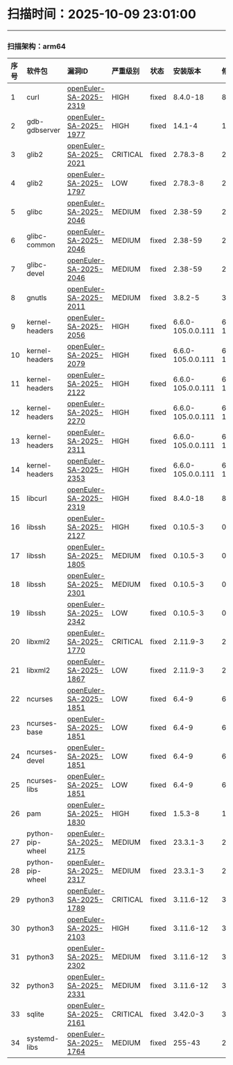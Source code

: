 # 扫描时间：2025-10-09 23:01:00

--- 
 ### 扫描架构：arm64 
|  序号  |  软件包  | 漏洞ID | 严重级别 |  状态  | 安装版本 | 修复版本 |
| :----- | :-----  | :-----  | :----- | :----- | :----- | :----- | 
| 1 | curl | [openEuler-SA-2025-2319](https://www.openeuler.org/zh/security/security-bulletins/detail/?id=openEuler-SA-2025-2319) | HIGH | fixed | 8.4.0-18 | 8.4.0-22 |
| 2 | gdb-gdbserver | [openEuler-SA-2025-1977](https://www.openeuler.org/zh/security/security-bulletins/detail/?id=openEuler-SA-2025-1977) | HIGH | fixed | 14.1-4 | 14.1-5 |
| 3 | glib2 | [openEuler-SA-2025-2021](https://www.openeuler.org/zh/security/security-bulletins/detail/?id=openEuler-SA-2025-2021) | CRITICAL | fixed | 2.78.3-8 | 2.78.3-10 |
| 4 | glib2 | [openEuler-SA-2025-1797](https://www.openeuler.org/zh/security/security-bulletins/detail/?id=openEuler-SA-2025-1797) | LOW | fixed | 2.78.3-8 | 2.78.3-9 |
| 5 | glibc | [openEuler-SA-2025-2046](https://www.openeuler.org/zh/security/security-bulletins/detail/?id=openEuler-SA-2025-2046) | MEDIUM | fixed | 2.38-59 | 2.38-65 |
| 6 | glibc-common | [openEuler-SA-2025-2046](https://www.openeuler.org/zh/security/security-bulletins/detail/?id=openEuler-SA-2025-2046) | MEDIUM | fixed | 2.38-59 | 2.38-65 |
| 7 | glibc-devel | [openEuler-SA-2025-2046](https://www.openeuler.org/zh/security/security-bulletins/detail/?id=openEuler-SA-2025-2046) | MEDIUM | fixed | 2.38-59 | 2.38-65 |
| 8 | gnutls | [openEuler-SA-2025-2011](https://www.openeuler.org/zh/security/security-bulletins/detail/?id=openEuler-SA-2025-2011) | MEDIUM | fixed | 3.8.2-5 | 3.8.2-7 |
| 9 | kernel-headers | [openEuler-SA-2025-2056](https://www.openeuler.org/zh/security/security-bulletins/detail/?id=openEuler-SA-2025-2056) | HIGH | fixed | 6.6.0-105.0.0.111 | 6.6.0-106.0.0.112 |
| 10 | kernel-headers | [openEuler-SA-2025-2079](https://www.openeuler.org/zh/security/security-bulletins/detail/?id=openEuler-SA-2025-2079) | HIGH | fixed | 6.6.0-105.0.0.111 | 6.6.0-107.0.0.113 |
| 11 | kernel-headers | [openEuler-SA-2025-2122](https://www.openeuler.org/zh/security/security-bulletins/detail/?id=openEuler-SA-2025-2122) | HIGH | fixed | 6.6.0-105.0.0.111 | 6.6.0-108.0.0.114 |
| 12 | kernel-headers | [openEuler-SA-2025-2270](https://www.openeuler.org/zh/security/security-bulletins/detail/?id=openEuler-SA-2025-2270) | HIGH | fixed | 6.6.0-105.0.0.111 | 6.6.0-109.0.0.115 |
| 13 | kernel-headers | [openEuler-SA-2025-2311](https://www.openeuler.org/zh/security/security-bulletins/detail/?id=openEuler-SA-2025-2311) | HIGH | fixed | 6.6.0-105.0.0.111 | 6.6.0-110.0.0.116 |
| 14 | kernel-headers | [openEuler-SA-2025-2353](https://www.openeuler.org/zh/security/security-bulletins/detail/?id=openEuler-SA-2025-2353) | HIGH | fixed | 6.6.0-105.0.0.111 | 6.6.0-111.0.0.117 |
| 15 | libcurl | [openEuler-SA-2025-2319](https://www.openeuler.org/zh/security/security-bulletins/detail/?id=openEuler-SA-2025-2319) | HIGH | fixed | 8.4.0-18 | 8.4.0-22 |
| 16 | libssh | [openEuler-SA-2025-2127](https://www.openeuler.org/zh/security/security-bulletins/detail/?id=openEuler-SA-2025-2127) | HIGH | fixed | 0.10.5-3 | 0.10.5-5 |
| 17 | libssh | [openEuler-SA-2025-1805](https://www.openeuler.org/zh/security/security-bulletins/detail/?id=openEuler-SA-2025-1805) | MEDIUM | fixed | 0.10.5-3 | 0.10.5-4 |
| 18 | libssh | [openEuler-SA-2025-2301](https://www.openeuler.org/zh/security/security-bulletins/detail/?id=openEuler-SA-2025-2301) | MEDIUM | fixed | 0.10.5-3 | 0.10.5-6 |
| 19 | libssh | [openEuler-SA-2025-2342](https://www.openeuler.org/zh/security/security-bulletins/detail/?id=openEuler-SA-2025-2342) | LOW | fixed | 0.10.5-3 | 0.10.5-7 |
| 20 | libxml2 | [openEuler-SA-2025-1770](https://www.openeuler.org/zh/security/security-bulletins/detail/?id=openEuler-SA-2025-1770) | CRITICAL | fixed | 2.11.9-3 | 2.11.9-5 |
| 21 | libxml2 | [openEuler-SA-2025-1867](https://www.openeuler.org/zh/security/security-bulletins/detail/?id=openEuler-SA-2025-1867) | LOW | fixed | 2.11.9-3 | 2.11.9-6 |
| 22 | ncurses | [openEuler-SA-2025-1851](https://www.openeuler.org/zh/security/security-bulletins/detail/?id=openEuler-SA-2025-1851) | LOW | fixed | 6.4-9 | 6.4-10 |
| 23 | ncurses-base | [openEuler-SA-2025-1851](https://www.openeuler.org/zh/security/security-bulletins/detail/?id=openEuler-SA-2025-1851) | LOW | fixed | 6.4-9 | 6.4-10 |
| 24 | ncurses-devel | [openEuler-SA-2025-1851](https://www.openeuler.org/zh/security/security-bulletins/detail/?id=openEuler-SA-2025-1851) | LOW | fixed | 6.4-9 | 6.4-10 |
| 25 | ncurses-libs | [openEuler-SA-2025-1851](https://www.openeuler.org/zh/security/security-bulletins/detail/?id=openEuler-SA-2025-1851) | LOW | fixed | 6.4-9 | 6.4-10 |
| 26 | pam | [openEuler-SA-2025-1830](https://www.openeuler.org/zh/security/security-bulletins/detail/?id=openEuler-SA-2025-1830) | HIGH | fixed | 1.5.3-8 | 1.5.3-9 |
| 27 | python-pip-wheel | [openEuler-SA-2025-2175](https://www.openeuler.org/zh/security/security-bulletins/detail/?id=openEuler-SA-2025-2175) | MEDIUM | fixed | 23.3.1-3 | 23.3.1-4 |
| 28 | python-pip-wheel | [openEuler-SA-2025-2317](https://www.openeuler.org/zh/security/security-bulletins/detail/?id=openEuler-SA-2025-2317) | MEDIUM | fixed | 23.3.1-3 | 23.3.1-5 |
| 29 | python3 | [openEuler-SA-2025-1789](https://www.openeuler.org/zh/security/security-bulletins/detail/?id=openEuler-SA-2025-1789) | CRITICAL | fixed | 3.11.6-12 | 3.11.6-13 |
| 30 | python3 | [openEuler-SA-2025-2103](https://www.openeuler.org/zh/security/security-bulletins/detail/?id=openEuler-SA-2025-2103) | HIGH | fixed | 3.11.6-12 | 3.11.6-14 |
| 31 | python3 | [openEuler-SA-2025-2302](https://www.openeuler.org/zh/security/security-bulletins/detail/?id=openEuler-SA-2025-2302) | MEDIUM | fixed | 3.11.6-12 | 3.11.6-16 |
| 32 | python3 | [openEuler-SA-2025-2331](https://www.openeuler.org/zh/security/security-bulletins/detail/?id=openEuler-SA-2025-2331) | MEDIUM | fixed | 3.11.6-12 | 3.11.6-17 |
| 33 | sqlite | [openEuler-SA-2025-2161](https://www.openeuler.org/zh/security/security-bulletins/detail/?id=openEuler-SA-2025-2161) | CRITICAL | fixed | 3.42.0-3 | 3.42.0-4 |
| 34 | systemd-libs | [openEuler-SA-2025-1764](https://www.openeuler.org/zh/security/security-bulletins/detail/?id=openEuler-SA-2025-1764) | MEDIUM | fixed | 255-43 | 255-44 |
